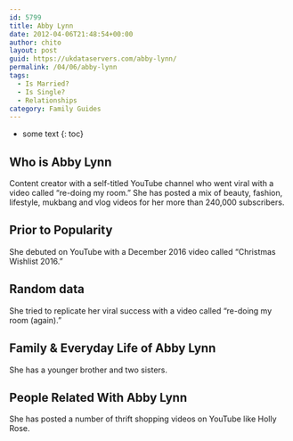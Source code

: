 ```yaml
---
id: 5799
title: Abby Lynn
date: 2012-04-06T21:48:54+00:00
author: chito
layout: post
guid: https://ukdataservers.com/abby-lynn/
permalink: /04/06/abby-lynn
tags:
  - Is Married?
  - Is Single?
  - Relationships
category: Family Guides
---
```


* some text
{: toc}
          
          
## Who is  Abby Lynn
                  
                  
                  
Content creator with a self-titled YouTube channel who went viral with a video called &#8220;re-doing my room.&#8221; She has posted a mix of beauty, fashion, lifestyle, mukbang and vlog videos for her more than 240,000 subscribers.
                  
                
                
                
## Prior to Popularity 
                  
                  
                  
She debuted on YouTube with a December 2016 video called &#8220;Christmas Wishlist 2016.&#8221; 
                  
                
                
                
## Random data 
                  
                  
                  
She tried to replicate her viral success with a video called &#8220;re-doing my room (again).&#8221;
                  
                
                
                
## Family & Everyday Life of Abby Lynn
                  
                  
                  
She has a younger brother and two sisters.
                  
                
                
                
## People Related With  Abby Lynn
                  
                  
                  
She has posted a number of thrift shopping videos on YouTube like Holly Rose.
                  
                
              
            
          
          
          
    
    
  

